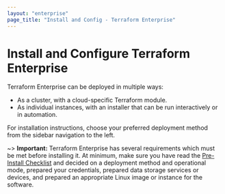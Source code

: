 ```yaml
---
layout: "enterprise"
page_title: "Install and Config - Terraform Enterprise"
---
```


# Install and Configure Terraform Enterprise

Terraform Enterprise can be deployed in multiple ways:

- As a cluster, with a cloud-specific Terraform module.
- As individual instances, with an installer that can be run interactively or in automation.

For installation instructions, choose your preferred deployment method from the sidebar navigation to the left.

~> **Important:** Terraform Enterprise has several requirements which must be met before installing it. At minimum, make sure you have read the [Pre-Install Checklist](../before-installing/index.html) and decided on a deployment method and operational mode, prepared your credentials, prepared data storage services or devices, and prepared an appropriate Linux image or instance for the software.
